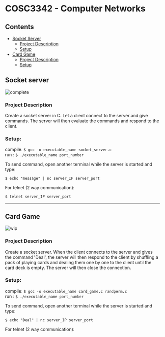 # COSC3342 - Computer Networks

## Contents
* [Socket Server](#socket-server)
  * [Project Description](#project-description)
  * [Setup](#setup)
* [Card Game](#card-game)
  * [Project Description](#project-description-1)
  * [Setup](#setup-1)
  
## Socket server
![complete](https://user-images.githubusercontent.com/47615511/96832806-f6532180-1404-11eb-9618-40ba0bb5f859.png)

### Project Description

Create a socket server in C. Let a client connect to the server and give commands. The server will then evaluate the commands and respond to the client.

### Setup:

compile: ```$ gcc -o executable_name socket_server.c```  
run    : ```$ ./executable_name port_number```  

To send command, open another terminal while the server is started and type:

```$ echo "message" | nc server_IP server_port```

For telnet (2 way communication):

```$ telnet server_IP server_port```

-------------------------
## Card Game
![wip](https://user-images.githubusercontent.com/47615511/96809326-41a70900-13e0-11eb-83b3-485762286ad4.png)

### Project Description

Create a socket server. When the client connects to the server and gives the command 'Deal', the server will then respond to the client by shuffling a pack of playing cards and dealing them one by one to the client until the card deck is empty. The server will then close the connection.

### Setup:

compile: ```$ gcc -o executable_name card_game.c randperm.c```  
run    : ```$ ./executable_name port_number```  

To send command, open another terminal while the server is started and type:

```$ echo "Deal" | nc server_IP server_port```

For telnet (2 way communication):
```$ telnet server_IP server_port  Deal
```
